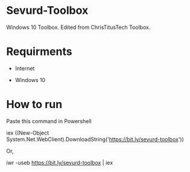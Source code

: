 # Sevurd-Toolbox
Windows 10 Toolbox. Edited from ChrisTitusTech Toolbox.

# Requirments
 - Internet
 
 - Windows 10

# How to run
Paste this command in Powershell

iex ((New-Object System.Net.WebClient).DownloadString('https://bit.ly/sevurd-toolbox'))

Or,

iwr -useb https://bit.ly/sevurd-toolbox | iex
